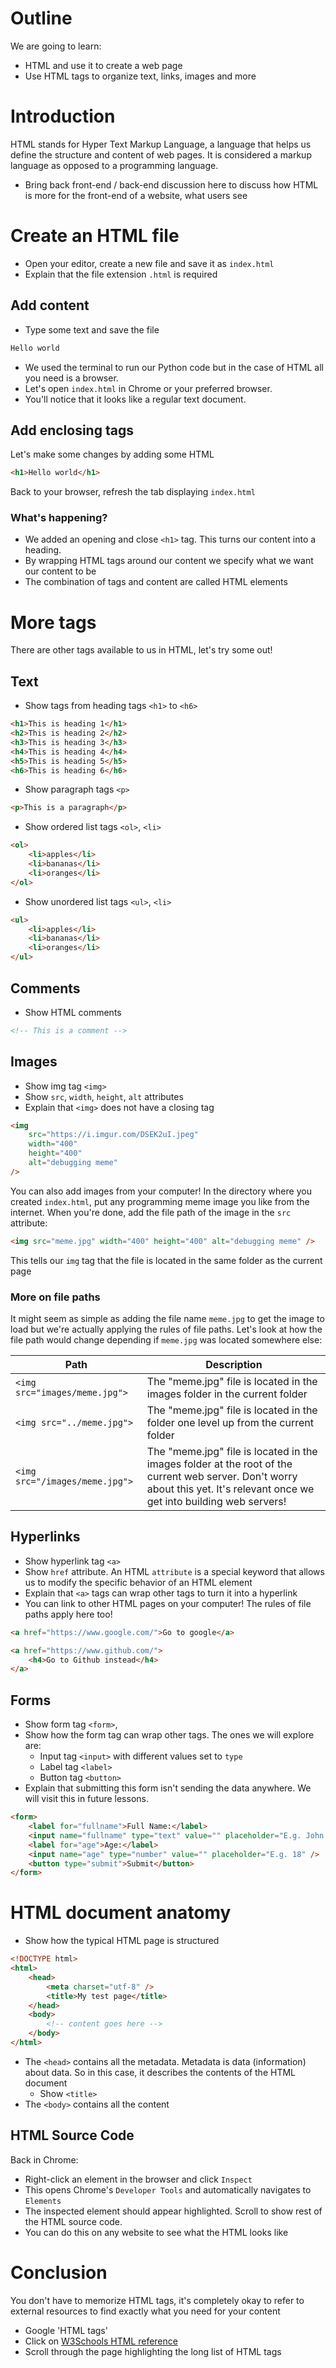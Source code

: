 # Outline

We are going to learn:

-   HTML and use it to create a web page
-   Use HTML tags to organize text, links, images and more

# Introduction

HTML stands for Hyper Text Markup Language, a language that helps us define the structure and content of web pages. It is considered a markup language as opposed to a programming language.
* Bring back front-end / back-end discussion here to discuss how HTML is more for the front-end of a website, what users see
# Create an HTML file

-   Open your editor, create a new file and save it as `index.html`
-   Explain that the file extension `.html` is required

## Add content

-   Type some text and save the file

```html
Hello world
```

-   We used the terminal to run our Python code but in the case of HTML all you need is a browser.
-   Let's open `index.html` in Chrome or your preferred browser.
-   You'll notice that it looks like a regular text document.

## Add enclosing tags

Let's make some changes by adding some HTML

```html
<h1>Hello world</h1>
```

Back to your browser, refresh the tab displaying `index.html`

### What's happening?

-   We added an opening and close `<h1>` tag. This turns our content into a heading.
-   By wrapping HTML tags around our content we specify what we want our content to be
-   The combination of tags and content are called HTML elements

# More tags

There are other tags available to us in HTML, let's try some out!

## Text

-   Show tags from heading tags `<h1>` to `<h6>`

```html
<h1>This is heading 1</h1>
<h2>This is heading 2</h2>
<h3>This is heading 3</h3>
<h4>This is heading 4</h4>
<h5>This is heading 5</h5>
<h6>This is heading 6</h6>
```

-   Show paragraph tags `<p>`

```html
<p>This is a paragraph</p>
```

-   Show ordered list tags `<ol>`, `<li>`

```html
<ol>
    <li>apples</li>
    <li>bananas</li>
    <li>oranges</li>
</ol>
```

-   Show unordered list tags `<ul>`, `<li>`

```html
<ul>
    <li>apples</li>
    <li>bananas</li>
    <li>oranges</li>
</ul>
```

## Comments

-   Show HTML comments

```html
<!-- This is a comment -->
```

## Images

-   Show img tag `<img>`
-   Show `src`, `width`, `height`, `alt` attributes
-   Explain that `<img>` does not have a closing tag

```html
<img
    src="https://i.imgur.com/DSEK2uI.jpeg"
    width="400"
    height="400"
    alt="debugging meme"
/>
```

You can also add images from your computer! In the directory where you created `index.html`, put any programming meme image you like from the internet. When you're done, add the file path of the image in the `src` attribute:

```html
<img src="meme.jpg" width="400" height="400" alt="debugging meme" />
```

This tells our `img` tag that the file is located in the same folder as the current page

### More on file paths

It might seem as simple as adding the file name `meme.jpg` to get the image to load but we're actually applying the rules of file paths. Let's look at how the file path would change depending if `meme.jpg` was located somewhere else:

| Path                           | Description                                                                                                                                                                 |
| ------------------------------ | --------------------------------------------------------------------------------------------------------------------------------------------------------------------------- |
| `<img src="images/meme.jpg">`  | The "meme.jpg" file is located in the images folder in the current folder                                                                                                   |
| `<img src="../meme.jpg">`      | The "meme.jpg" file is located in the folder one level up from the current folder                                                                                           |
| `<img src="/images/meme.jpg">` | The "meme.jpg" file is located in the images folder at the root of the current web server. Don't worry about this yet. It's relevant once we get into building web servers! |

## Hyperlinks

-   Show hyperlink tag `<a>`
-   Show `href` attribute. An HTML `attribute` is a special keyword that allows us to modify the specific behavior of an HTML element
-   Explain that `<a>` tags can wrap other tags to turn it into a hyperlink
-   You can link to other HTML pages on your computer! The rules of file paths apply here too!

```html
<a href="https://www.google.com/">Go to google</a>
```

```html
<a href="https://www.github.com/">
    <h4>Go to Github instead</h4>
</a>
```

## Forms

-   Show form tag `<form>`,
-   Show how the form tag can wrap other tags. The ones we will explore are:
    -   Input tag `<input>` with different values set to `type`
    -   Label tag `<label>`
    -   Button tag `<button>`
-   Explain that submitting this form isn't sending the data anywhere. We will visit this in future lessons.

```html
<form>
    <label for="fullname">Full Name:</label>
    <input name="fullname" type="text" value="" placeholder="E.g. John Doe" />
    <label for="age">Age:</label>
    <input name="age" type="number" value="" placeholder="E.g. 18" />
    <button type="submit">Submit</button>
</form>
```

# HTML document anatomy

-   Show how the typical HTML page is structured

```html
<!DOCTYPE html>
<html>
    <head>
        <meta charset="utf-8" />
        <title>My test page</title>
    </head>
    <body>
        <!-- content goes here -->
    </body>
</html>
```

-   The `<head>` contains all the metadata. Metadata is data (information) about data. So in this case, it describes the contents of the HTML document
    -   Show `<title>`
-   The `<body>` contains all the content

## HTML Source Code

Back in Chrome:

-   Right-click an element in the browser and click `Inspect`
-   This opens Chrome's `Developer Tools` and automatically navigates to `Elements`
-   The inspected element should appear highlighted. Scroll to show rest of the HTML source code.
-   You can do this on any website to see what the HTML looks like

# Conclusion

You don't have to memorize HTML tags, it's completely okay to refer to external resources to find exactly what you need for your content

-   Google 'HTML tags'
-   Click on [W3Schools HTML reference](https://www.w3schools.com/tags/default.asp)
-   Scroll through the page highlighting the long list of HTML tags
